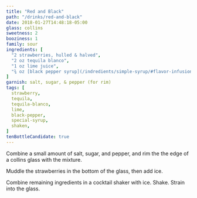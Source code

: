 ```yaml
---
title: "Red and Black"
path: "/drinks/red-and-black"
date: 2018-01-27T14:48:18-05:00
glass: collins
sweetness: 2
booziness: 1
family: sour
ingredients: [
  "2 strawberries, hulled & halved",
  "2 oz tequila blanco",
  "1 oz lime juice",
  "¾ oz [black pepper syrup](/indredients/simple-syrup/#flavor-infusion)",
]
garnish: salt, sugar, & pepper (for rim)
tags: [
  strawberry,
  tequila,
  tequila-blanco,
  lime,
  black-pepper,
  special-syrup,
  shaken,
]
tenBottleCandidate: true
---
```

Combine a small amount of salt, sugar, and pepper, and rim the the edge of a collins glass with the mixture.

Muddle the strawberries in the bottom of the glass, then add ice.

Combine remaining ingredients in a cocktail shaker with ice. Shake. Strain into the glass.
